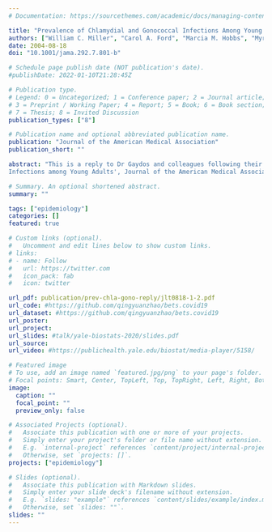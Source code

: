 ```yaml
---
# Documentation: https://sourcethemes.com/academic/docs/managing-content/

title: "Prevalence of Chlamydial and Gonococcal Infections Among Young Adults—Reply"
authors: ["William C. Miller", "Carol A. Ford", "Marcia M. Hobbs", "Myron S. Cohen", "John L. Schmitz", "Kathleen Mullan Harris", "admin", "Martina Morris"]
date: 2004-08-18
doi: "10.1001/jama.292.7.801-b"

# Schedule page publish date (NOT publication's date).
#publishDate: 2022-01-10T21:28:45Z

# Publication type.
# Legend: 0 = Uncategorized; 1 = Conference paper; 2 = Journal article;
# 3 = Preprint / Working Paper; 4 = Report; 5 = Book; 6 = Book section;
# 7 = Thesis; 8 = Invited Discussion
publication_types: ["8"]

# Publication name and optional abbreviated publication name.
publication: "Journal of the American Medical Association"
publication_short: ""

abstract: "This is a reply to Dr Gaydos and colleagues following their comments on our paper 'Prevalence of Chlamydial and Gonococcal
Infections among Young Adults', Journal of the American Medical Association, May 12, 2004, 291 (18):2229-2236. DOI: 10.1001/jama.291.18.2229."

# Summary. An optional shortened abstract.
summary: ""

tags: ["epidemiology"]
categories: []
featured: true

# Custom links (optional).
#   Uncomment and edit lines below to show custom links.
# links:
# - name: Follow
#   url: https://twitter.com
#   icon_pack: fab
#   icon: twitter

url_pdf: publication/prev-chla-gono-reply/jlt0818-1-2.pdf
url_code: #https://github.com/qingyuanzhao/bets.covid19
url_dataset: #https://github.com/qingyuanzhao/bets.covid19
url_poster:
url_project:
url_slides: #talk/yale-biostats-2020/slides.pdf
url_source:
url_video: #https://publichealth.yale.edu/biostat/media-player/5158/

# Featured image
# To use, add an image named `featured.jpg/png` to your page's folder.
# Focal points: Smart, Center, TopLeft, Top, TopRight, Left, Right, BottomLeft, Bottom, BottomRight.
image:
  caption: ""
  focal_point: ""
  preview_only: false

# Associated Projects (optional).
#   Associate this publication with one or more of your projects.
#   Simply enter your project's folder or file name without extension.
#   E.g. `internal-project` references `content/project/internal-project/index.md`.
#   Otherwise, set `projects: []`.
projects: ["epidemiology"]

# Slides (optional).
#   Associate this publication with Markdown slides.
#   Simply enter your slide deck's filename without extension.
#   E.g. `slides: "example"` references `content/slides/example/index.md`.
#   Otherwise, set `slides: ""`.
slides: ""
---
```

